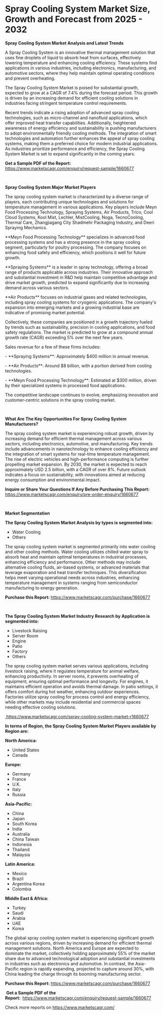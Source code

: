 <p><h1>Spray Cooling System Market Size, Growth and Forecast from 2025 - 2032</h1></p><p><strong>Spray Cooling System Market Analysis and Latest Trends</strong></p>
<p><p>A Spray Cooling System is an innovative thermal management solution that uses fine droplets of liquid to absorb heat from surfaces, effectively lowering temperature and enhancing cooling efficiency. These systems find applications in various industries, including electronics, manufacturing, and automotive sectors, where they help maintain optimal operating conditions and prevent overheating.</p><p>The Spray Cooling System Market is poised for substantial growth, expected to grow at a CAGR of 7.4% during the forecast period. This growth is driven by an increasing demand for efficient cooling solutions in industries facing stringent temperature control requirements. </p><p>Recent trends indicate a rising adoption of advanced spray cooling technologies, such as micro-channel and nanofluid applications, which offer improved heat transfer capabilities. Additionally, heightened awareness of energy efficiency and sustainability is pushing manufacturers to adopt environmentally friendly cooling methods. The integration of smart technologies and automation further enhances the appeal of spray cooling systems, making them a preferred choice for modern industrial applications. As industries prioritize performance and efficiency, the Spray Cooling System Market is set to expand significantly in the coming years.</p></p>
<p><strong>Get a Sample PDF of the Report:&nbsp;</strong> <a href="https://www.marketscagr.com/enquiry/request-sample/1660677?utm_campaign=1999&utm_medium=2&utm_source=Github&utm_content=ia&utm_term=20022025&utm_id=spray-cooling-system">https://www.marketscagr.com/enquiry/request-sample/1660677</a></p>
<p>&nbsp;</p>
<p><strong>Spray Cooling System Major Market Players</strong></p>
<p><p>The spray cooling system market is characterized by a diverse range of players, each contributing unique technologies and solutions for temperature management in various applications. Key players include Meyn Food Processing Technology, Spraying Systems, Air Products, Trico, Cool Cloud Systems, Kool Mist, Lechler, MistCooling, Noga, TecnoCooling, Thermal Care, Zhangjiagang City Shadmehr Packaging Industry, and Deeri Spraying Mechanics.</p><p>**Meyn Food Processing Technology** specializes in advanced food processing systems and has a strong presence in the spray cooling segment, particularly for poultry processing. The company focuses on enhancing food safety and efficiency, which positions it well for future growth.</p><p>**Spraying Systems** is a leader in spray technology, offering a broad range of products applicable across industries. Their innovative approach and substantial investment in R&D help maintain competitive advantage and drive market growth, predicted to expand significantly due to increasing demand across various sectors.</p><p>**Air Products** focuses on industrial gases and related technologies, including spray cooling systems for cryogenic applications. The company's expansion into emerging markets and a growing industrial base are indicative of promising market potential.</p><p>Collectively, these companies are positioned in a growth trajectory fueled by trends such as sustainability, precision in cooling applications, and food safety regulations. The market is predicted to grow at a compound annual growth rate (CAGR) exceeding 5% over the next few years.</p><p>Sales revenue for a few of these firms includes:</p><p>- **Spraying Systems**: Approximately $400 million in annual revenue.</p><p>- **Air Products**: Around $8 billion, with a portion derived from cooling technologies.</p><p>- **Meyn Food Processing Technology**: Estimated at $300 million, driven by their specialized systems in processed food applications.</p><p>The competitive landscape continues to evolve, emphasizing innovation and customer-centric solutions in the spray cooling market.</p></p>
<p>&nbsp;</p>
<p><strong>What Are The Key Opportunities For Spray Cooling System Manufacturers?</strong></p>
<p><p>The spray cooling system market is experiencing robust growth, driven by increasing demand for efficient thermal management across various sectors, including electronics, automotive, and manufacturing. Key trends include advancements in nanotechnology to enhance cooling efficiency and the integration of smart systems for real-time temperature management. The rise of electric vehicles and high-performance computing is further propelling market expansion. By 2030, the market is expected to reach approximately USD 2.5 billion, with a CAGR of over 8%. Future outlook indicates a focus on sustainability, with innovations aimed at reducing energy consumption and environmental impact.</p></p>
<p><strong>Inquire or Share Your Questions If Any Before Purchasing This Report:</strong> <a href="https://www.marketscagr.com/enquiry/pre-order-enquiry/1660677?utm_campaign=1999&utm_medium=2&utm_source=Github&utm_content=ia&utm_term=20022025&utm_id=spray-cooling-system">https://www.marketscagr.com/enquiry/pre-order-enquiry/1660677</a></p>
<p>&nbsp;</p>
<p><strong>Market Segmentation</strong></p>
<p><strong>The Spray Cooling System Market Analysis by types is segmented into:</strong></p>
<p><ul><li>Water Cooling</li><li>Others</li></ul></p>
<p><p>The spray cooling system market is segmented primarily into water cooling and other cooling methods. Water cooling utilizes chilled water spray to absorb heat and maintain optimal temperatures in industrial processes, enhancing efficiency and performance. Other methods may include alternative cooling fluids, air-based systems, or advanced materials that leverage evaporation and heat transfer techniques. This diversification helps meet varying operational needs across industries, enhancing temperature management in systems ranging from semiconductor manufacturing to energy generation.</p></p>
<p><strong>Purchase this Report:&nbsp;</strong><a href="https://www.marketscagr.com/purchase/1660677?utm_campaign=1999&utm_medium=2&utm_source=Github&utm_content=ia&utm_term=20022025&utm_id=spray-cooling-system">https://www.marketscagr.com/purchase/1660677</a></p>
<p>&nbsp;</p>
<p><strong>The Spray Cooling System Market Industry Research by Application is segmented into:</strong></p>
<p><ul><li>Livestock Raising</li><li>Server Room</li><li>Engine</li><li>Patio</li><li>Factory</li><li>Others</li></ul></p>
<p><p>The spray cooling system market serves various applications, including livestock raising, where it regulates temperature for animal welfare, enhancing productivity. In server rooms, it prevents overheating of equipment, ensuring optimal performance and longevity. For engines, it maintains efficient operation and avoids thermal damage. In patio settings, it offers comfort during hot weather, enhancing outdoor experiences. Factories utilize spray cooling for process control and energy efficiency, while other markets may include residential and commercial spaces needing effective cooling solutions.</p></p>
<p><a href="https://www.marketscagr.com/spray-cooling-system-market-r1660677?utm_campaign=1999&utm_medium=2&utm_source=Github&utm_content=ia&utm_term=20022025&utm_id=spray-cooling-system">&nbsp;https://www.marketscagr.com/spray-cooling-system-market-r1660677</a></p>
<p><strong>In terms of Region, the Spray Cooling System Market Players available by Region are:</strong></p>
<p>
    <p> <strong> North America: </strong>
        <ul>
            <li>United States</li>
            <li>Canada</li>
        </ul>
        </p> 
    <p> <strong> Europe: </strong>
        <ul>
            <li>Germany</li>
            <li>France</li>
            <li>U.K.</li>
            <li>Italy</li>
            <li>Russia</li>
        </ul>
        </p> 
    <p> <strong> Asia-Pacific: </strong>
        <ul>
            <li>China</li>
            <li>Japan</li>
            <li>South Korea</li>
            <li>India</li>
            <li>Australia</li>
            <li>China Taiwan</li>
            <li>Indonesia</li>
            <li>Thailand</li>
            <li>Malaysia</li>
        </ul>
        </p> 
    <p> <strong> Latin America: </strong>
        <ul>
            <li>Mexico</li>
            <li>Brazil</li>
            <li>Argentina Korea</li>
            <li>Colombia</li>
        </ul>
        </p> 
    <p> <strong> Middle East & Africa: </strong>
        <ul>
            <li>Turkey</li>
            <li>Saudi</li>
            <li>Arabia</li>
            <li>UAE</li>
            <li>Korea</li>
        </ul>
    </p>
    </p>
<p><p>The global spray cooling system market is experiencing significant growth across various regions, driven by increasing demand for efficient thermal management solutions. North America and Europe are expected to dominate the market, collectively holding approximately 55% of the market share due to advanced technological adoption and substantial investments in industries such as electronics and automotive. In contrast, the Asia-Pacific region is rapidly expanding, projected to capture around 30%, with China leading the charge through its booming manufacturing sector.</p></p>
<p><strong>Purchase this Report: </strong><a href="https://www.marketscagr.com/purchase/1660677?utm_campaign=1999&utm_medium=2&utm_source=Github&utm_content=ia&utm_term=20022025&utm_id=spray-cooling-system">https://www.marketscagr.com/purchase/1660677</a></p>
<p>&nbsp;<strong>Get a Sample PDF of the Report:&nbsp;&nbsp;</strong><a href="https://www.marketscagr.com/enquiry/request-sample/1660677?utm_campaign=1999&utm_medium=2&utm_source=Github&utm_content=ia&utm_term=20022025&utm_id=spray-cooling-system">https://www.marketscagr.com/enquiry/request-sample/1660677</a></p>
<p><strong></strong></p>
<p>Check more reports on <a href="https://www.marketscagr.com/?utm_campaign=1999&utm_medium=2&utm_source=Github&utm_content=ia&utm_term=20022025&utm_id=spray-cooling-system">https://www.marketscagr.com/</a></p>